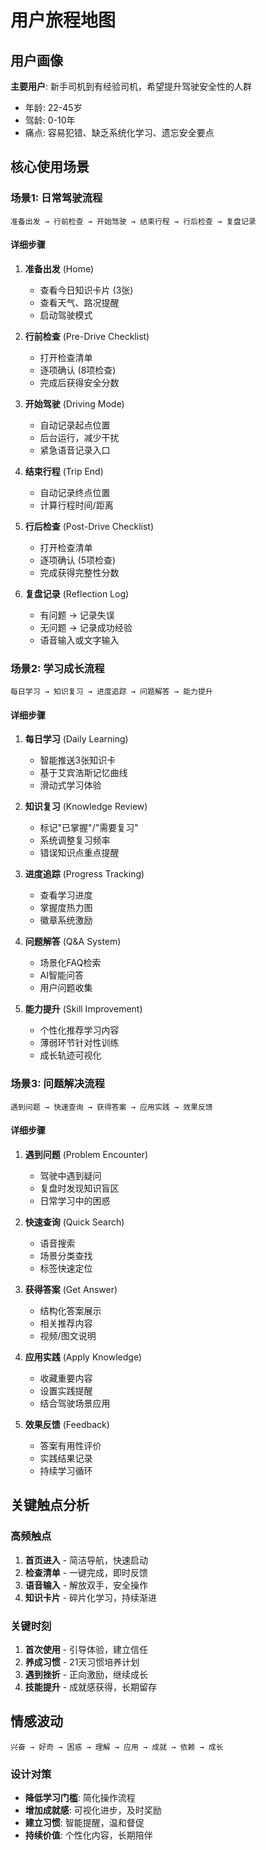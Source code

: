 # 用户旅程地图

## 用户画像
**主要用户**: 新手司机到有经验司机，希望提升驾驶安全性的人群
- 年龄: 22-45岁
- 驾龄: 0-10年
- 痛点: 容易犯错、缺乏系统化学习、遗忘安全要点

## 核心使用场景

### 场景1: 日常驾驶流程
```
准备出发 → 行前检查 → 开始驾驶 → 结束行程 → 行后检查 → 复盘记录
```

#### 详细步骤
1. **准备出发** (Home)
   - 查看今日知识卡片 (3张)
   - 查看天气、路况提醒
   - 启动驾驶模式

2. **行前检查** (Pre-Drive Checklist)
   - 打开检查清单
   - 逐项确认 (8项检查)
   - 完成后获得安全分数

3. **开始驾驶** (Driving Mode)
   - 自动记录起点位置
   - 后台运行，减少干扰
   - 紧急语音记录入口

4. **结束行程** (Trip End)
   - 自动记录终点位置
   - 计算行程时间/距离

5. **行后检查** (Post-Drive Checklist)
   - 打开检查清单
   - 逐项确认 (5项检查)
   - 完成获得完整性分数

6. **复盘记录** (Reflection Log)
   - 有问题 → 记录失误
   - 无问题 → 记录成功经验
   - 语音输入或文字输入

### 场景2: 学习成长流程
```
每日学习 → 知识复习 → 进度追踪 → 问题解答 → 能力提升
```

#### 详细步骤
1. **每日学习** (Daily Learning)
   - 智能推送3张知识卡
   - 基于艾宾浩斯记忆曲线
   - 滑动式学习体验

2. **知识复习** (Knowledge Review)
   - 标记"已掌握"/"需要复习"
   - 系统调整复习频率
   - 错误知识点重点提醒

3. **进度追踪** (Progress Tracking)
   - 查看学习进度
   - 掌握度热力图
   - 徽章系统激励

4. **问题解答** (Q&A System)
   - 场景化FAQ检索
   - AI智能问答
   - 用户问题收集

5. **能力提升** (Skill Improvement)
   - 个性化推荐学习内容
   - 薄弱环节针对性训练
   - 成长轨迹可视化

### 场景3: 问题解决流程
```
遇到问题 → 快速查询 → 获得答案 → 应用实践 → 效果反馈
```

#### 详细步骤
1. **遇到问题** (Problem Encounter)
   - 驾驶中遇到疑问
   - 复盘时发现知识盲区
   - 日常学习中的困惑

2. **快速查询** (Quick Search)
   - 语音搜索
   - 场景分类查找
   - 标签快速定位

3. **获得答案** (Get Answer)
   - 结构化答案展示
   - 相关推荐内容
   - 视频/图文说明

4. **应用实践** (Apply Knowledge)
   - 收藏重要内容
   - 设置实践提醒
   - 结合驾驶场景应用

5. **效果反馈** (Feedback)
   - 答案有用性评价
   - 实践结果记录
   - 持续学习循环

## 关键触点分析

### 高频触点
1. **首页进入** - 简洁导航，快速启动
2. **检查清单** - 一键完成，即时反馈
3. **语音输入** - 解放双手，安全操作
4. **知识卡片** - 碎片化学习，持续渐进

### 关键时刻
1. **首次使用** - 引导体验，建立信任
2. **养成习惯** - 21天习惯培养计划
3. **遇到挫折** - 正向激励，继续成长
4. **技能提升** - 成就感获得，长期留存

## 情感波动
```
兴奋 → 好奇 → 困惑 → 理解 → 应用 → 成就 → 依赖 → 成长
```

### 设计对策
- **降低学习门槛**: 简化操作流程
- **增加成就感**: 可视化进步，及时奖励
- **建立习惯**: 智能提醒，温和督促
- **持续价值**: 个性化内容，长期陪伴 